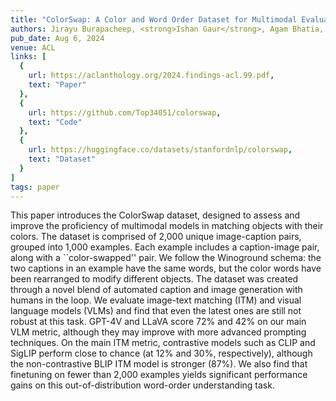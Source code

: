 ```yaml
---
title: "ColorSwap: A Color and Word Order Dataset for Multimodal Evaluation"
authors: Jirayu Burapacheep, <strong>Ishan Gaur</strong>, Agam Bhatia, Tristan Thrush
pub_date: Aug 6, 2024
venue: ACL
links: [
  {
    url: https://aclanthology.org/2024.findings-acl.99.pdf,
    text: "Paper"
  },
  {
    url: https://github.com/Top34051/colorswap,
    text: "Code"
  },
  {
    url: https://huggingface.co/datasets/stanfordnlp/colorswap,
    text: "Dataset"
  }
]
tags: paper
---
```

This paper introduces the ColorSwap dataset, designed to assess and improve the proficiency of multimodal models in matching objects with their colors. The dataset is comprised of 2,000 unique image-caption pairs, grouped into 1,000 examples. Each example includes a caption-image pair, along with a ``color-swapped'' pair. We follow the Winoground schema: the two captions in an example have the same words, but the color words have been rearranged to modify different objects. The dataset was created through a novel blend of automated caption and image generation with humans in the loop. We evaluate image-text matching (ITM) and visual language models (VLMs) and find that even the latest ones are still not robust at this task. GPT-4V and LLaVA score 72% and 42% on our main VLM metric, although they may improve with more advanced prompting techniques. On the main ITM metric, contrastive models such as CLIP and SigLIP perform close to chance (at 12% and 30%, respectively), although the non-contrastive BLIP ITM model is stronger (87%). We also find that finetuning on fewer than 2,000 examples yields significant performance gains on this out-of-distribution word-order understanding task.
